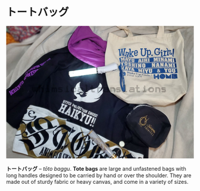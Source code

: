 # トートバッグ

![](/%E3%83%88%E3%83%BC%E3%83%88%E3%83%90%E3%83%83%E3%82%B0/QmGbiOpW.jpg)

**トートバッグ** – *tōto baggu*. **Tote bags** are large and unfastened bags with long handles designed to be carried by hand or over the shoulder. They are made out of sturdy fabric or heavy canvas, and come in a variety of sizes.
